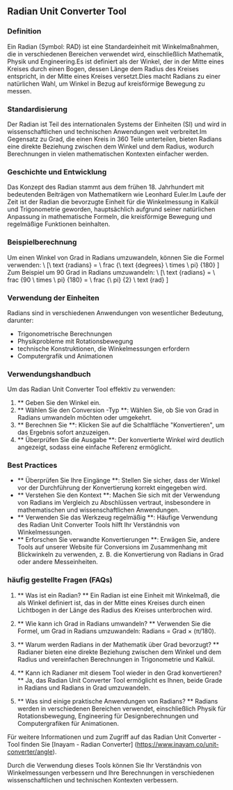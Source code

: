 ## Radian Unit Converter Tool

### Definition
Ein Radian (Symbol: RAD) ist eine Standardeinheit mit Winkelmaßnahmen, die in verschiedenen Bereichen verwendet wird, einschließlich Mathematik, Physik und Engineering.Es ist definiert als der Winkel, der in der Mitte eines Kreises durch einen Bogen, dessen Länge dem Radius des Kreises entspricht, in der Mitte eines Kreises versetzt.Dies macht Radians zu einer natürlichen Wahl, um Winkel in Bezug auf kreisförmige Bewegung zu messen.

### Standardisierung
Der Radian ist Teil des internationalen Systems der Einheiten (SI) und wird in wissenschaftlichen und technischen Anwendungen weit verbreitet.Im Gegensatz zu Grad, die einen Kreis in 360 Teile unterteilen, bieten Radians eine direkte Beziehung zwischen dem Winkel und dem Radius, wodurch Berechnungen in vielen mathematischen Kontexten einfacher werden.

### Geschichte und Entwicklung
Das Konzept des Radian stammt aus dem frühen 18. Jahrhundert mit bedeutenden Beiträgen von Mathematikern wie Leonhard Euler.Im Laufe der Zeit ist der Radian die bevorzugte Einheit für die Winkelmessung in Kalkül und Trigonometrie geworden, hauptsächlich aufgrund seiner natürlichen Anpassung in mathematische Formeln, die kreisförmige Bewegung und regelmäßige Funktionen beinhalten.

### Beispielberechnung
Um einen Winkel von Grad in Radians umzuwandeln, können Sie die Formel verwenden:
\ [\ text {radians} = \ frac {\ text {degrees} \ times \ pi} {180} \]
Zum Beispiel um 90 Grad in Radians umzuwandeln:
\ [\ text {radians} = \ frac {90 \ times \ pi} {180} = \ frac {\ pi} {2} \ text {rad} \]

### Verwendung der Einheiten
Radians sind in verschiedenen Anwendungen von wesentlicher Bedeutung, darunter:
- Trigonometrische Berechnungen
- Physikprobleme mit Rotationsbewegung
- technische Konstruktionen, die Winkelmessungen erfordern
- Computergrafik und Animationen

### Verwendungshandbuch
Um das Radian Unit Converter Tool effektiv zu verwenden:
1. ** Geben Sie den Winkel ein.
2. ** Wählen Sie den Conversion -Typ **: Wählen Sie, ob Sie von Grad in Radians umwandeln möchten oder umgekehrt.
3. ** Berechnen Sie **: Klicken Sie auf die Schaltfläche "Konvertieren", um das Ergebnis sofort anzuzeigen.
4. ** Überprüfen Sie die Ausgabe **: Der konvertierte Winkel wird deutlich angezeigt, sodass eine einfache Referenz ermöglicht.

### Best Practices
- ** Überprüfen Sie Ihre Eingänge **: Stellen Sie sicher, dass der Winkel vor der Durchführung der Konvertierung korrekt eingegeben wird.
- ** Verstehen Sie den Kontext **: Machen Sie sich mit der Verwendung von Radians im Vergleich zu Abschlüssen vertraut, insbesondere in mathematischen und wissenschaftlichen Anwendungen.
- ** Verwenden Sie das Werkzeug regelmäßig **: Häufige Verwendung des Radian Unit Converter Tools hilft Ihr Verständnis von Winkelmessungen.
- ** Erforschen Sie verwandte Konvertierungen **: Erwägen Sie, andere Tools auf unserer Website für Conversions im Zusammenhang mit Blickwinkeln zu verwenden, z. B. die Konvertierung von Radians in Grad oder andere Messeinheiten.

### häufig gestellte Fragen (FAQs)

1. ** Was ist ein Radian? **
Ein Radian ist eine Einheit mit Winkelmaß, die als Winkel definiert ist, das in der Mitte eines Kreises durch einen Lichtbogen in der Länge des Radius des Kreises unterbrochen wird.

2. ** Wie kann ich Grad in Radians umwandeln? **
Verwenden Sie die Formel, um Grad in Radians umzuwandeln: Radians = Grad × (π/180).

3. ** Warum werden Radians in der Mathematik über Grad bevorzugt? **
Radianer bieten eine direkte Beziehung zwischen dem Winkel und dem Radius und vereinfachen Berechnungen in Trigonometrie und Kalkül.

4. ** Kann ich Radianer mit diesem Tool wieder in den Grad konvertieren? **
Ja, das Radian Unit Converter Tool ermöglicht es Ihnen, beide Grade in Radians und Radians in Grad umzuwandeln.

5. ** Was sind einige praktische Anwendungen von Radians? **
Radians werden in verschiedenen Bereichen verwendet, einschließlich Physik für Rotationsbewegung, Engineering für Designberechnungen und Computergrafiken für Animationen.

Für weitere Informationen und zum Zugriff auf das Radian Unit Converter -Tool finden Sie [Inayam - Radian Converter] (https://www.inayam.co/unit-converter/angle).

Durch die Verwendung dieses Tools können Sie Ihr Verständnis von Winkelmessungen verbessern und Ihre Berechnungen in verschiedenen wissenschaftlichen und technischen Kontexten verbessern.
